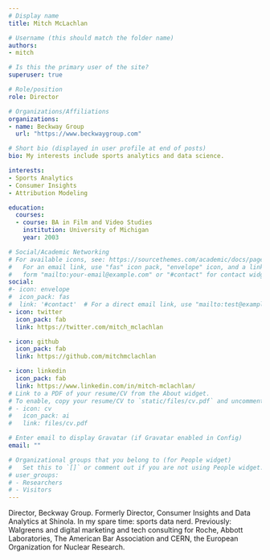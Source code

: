 ```yaml
---
# Display name
title: Mitch McLachlan

# Username (this should match the folder name)
authors:
- mitch

# Is this the primary user of the site?
superuser: true

# Role/position
role: Director

# Organizations/Affiliations
organizations:
- name: Beckway Group
  url: "https://www.beckwaygroup.com"

# Short bio (displayed in user profile at end of posts)
bio: My interests include sports analytics and data science.

interests:
- Sports Analytics
- Consumer Insights
- Attribution Modeling

education:
  courses:
  - course: BA in Film and Video Studies
    institution: University of Michigan
    year: 2003

# Social/Academic Networking
# For available icons, see: https://sourcethemes.com/academic/docs/page-builder/#icons
#   For an email link, use "fas" icon pack, "envelope" icon, and a link in the
#   form "mailto:your-email@example.com" or "#contact" for contact widget.
social:
#- icon: envelope
#  icon_pack: fas
#  link: '#contact'  # For a direct email link, use "mailto:test@example.org".
- icon: twitter
  icon_pack: fab
  link: https://twitter.com/mitch_mclachlan

- icon: github
  icon_pack: fab
  link: https://github.com/mitchmclachlan

- icon: linkedin
  icon_pack: fab
  link: https://www.linkedin.com/in/mitch-mclachlan/
# Link to a PDF of your resume/CV from the About widget.
# To enable, copy your resume/CV to `static/files/cv.pdf` and uncomment the lines below.
# - icon: cv
#   icon_pack: ai
#   link: files/cv.pdf

# Enter email to display Gravatar (if Gravatar enabled in Config)
email: ""

# Organizational groups that you belong to (for People widget)
#   Set this to `[]` or comment out if you are not using People widget.
# user_groups:
# - Researchers
# - Visitors
---
```


Director, Beckway Group. Formerly Director, Consumer Insights and Data Analytics at Shinola. In my spare time: sports data nerd. Previously: Walgreens and digital marketing and tech consulting for Roche, Abbott Laboratories, The American Bar Association and CERN, the European Organization for Nuclear Research.
